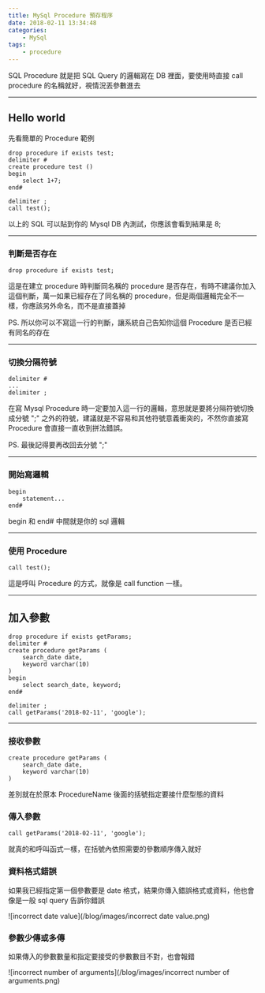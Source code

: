 ```yaml
---
title: MySql Procedure 預存程序
date: 2018-02-11 13:34:48
categories:
    - MySql
tags:
    - procedure
---
```


SQL Procedure 就是把 SQL Query 的邏輯寫在 DB 裡面，要使用時直接 call procedure 的名稱就好，視情況丟參數進去

<!--more-->

---

## Hello world

先看簡單的 Procedure 範例

```
drop procedure if exists test;
delimiter #
create procedure test ()
begin
    select 1+7;
end#

delimiter ;
call test();
```

以上的 SQL 可以貼到你的 Mysql DB 內測試，你應該會看到結果是 8;

---

### 判斷是否存在

```
drop procedure if exists test;
```

這是在建立 procedure 時判斷同名稱的 procedure 是否存在，有時不建議你加入這個判斷，萬一如果已經存在了同名稱的 procedure，但是兩個邏輯完全不一樣，你應該另外命名，而不是直接蓋掉

PS. 所以你可以不寫這一行的判斷，讓系統自己告知你這個 Procedure 是否已經有同名的存在

---

### 切換分隔符號

```
delimiter #
...
delimiter ;
```

在寫 Mysql Procedure 時一定要加入這一行的邏輯，意思就是要將分隔符號切換成分號 ";" 之外的符號，建議就是不容易和其他符號意義衝突的，不然你直接寫 Procedure 會直接一直收到拼法錯誤。

PS. 最後記得要再改回去分號 ";"

---

### 開始寫邏輯

```
begin
    statement...
end#
```

begin 和 end# 中間就是你的 sql 邏輯

---

### 使用 Procedure

```
call test();
```

這是呼叫 Procedure 的方式，就像是 call function 一樣。

---

## 加入參數

```
drop procedure if exists getParams;
delimiter #
create procedure getParams (
	search_date date,
	keyword varchar(10)
)
begin
	select search_date, keyword;
end#

delimiter ;
call getParams('2018-02-11', 'google');
```

---

### 接收參數

```
create procedure getParams (
	search_date date,
	keyword varchar(10)
)
```

差別就在於原本 ProcedureName 後面的括號指定要接什麼型態的資料

### 傳入參數

```
call getParams('2018-02-11', 'google');
```

就真的和呼叫函式一樣，在括號內依照需要的參數順序傳入就好

### 資料格式錯誤

如果我已經指定第一個參數要是 date 格式，結果你傳入錯誤格式或資料，他也會像是一般 sql query 告訴你錯誤

![incorrect date value](/blog/images/incorrect date value.png)

### 參數少傳或多傳

如果傳入的參數數量和指定要接受的參數數目不對，也會報錯

![incorrect number of arguments](/blog/images/incorrect number of arguments.png)